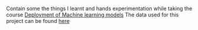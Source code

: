 Contain some the things I learnt and hands experimentation while taking the course [Deployment of Machine learning models](https://www.udemy.com/course/deployment-of-machine-learning-models/)
The data used for this project can be found [here](https://www.kaggle.com/c/house-prices-advanced-regression-techniques/data)

